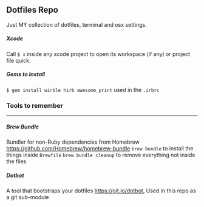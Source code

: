 ## Dotfiles Repo
Just MY collection of dotfiles, terminal and osx settings.

##### Xcode
Call `$ x` inside any xcode project to open its workspace (if any) or project file quick.

##### Gems to Install
`$ gem install wirble hirb awesome_print` used in the `.irbrc`

### Tools to remember
---

##### Brew Bundle
Bundler for non-Ruby dependencies from Homebrew https://github.com/Homebrew/homebrew-bundle
`brew bundle` to install the things inside `Brewfile`
`brew bundle cleanup` to remove everything not inside the files


##### Dotbot
A tool that bootstraps your dotfiles https://git.io/dotbot, Used in this repo as a git sub-module

